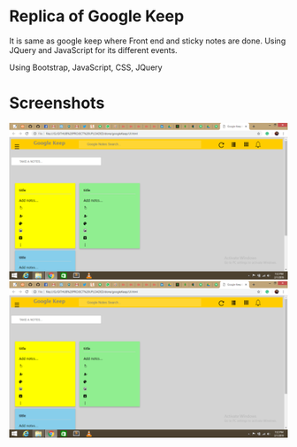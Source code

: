 # Replica of Google Keep

It is same as google keep where Front end and sticky notes are done. Using JQuery and JavaScript for its different events.

Using Bootstrap, JavaScript, CSS, JQuery

# Screenshots

![alt text](https://github.com/Bharti-Parmar/Replica-of-Google-Keep/blob/master/Screenshot%20(3620).png)
![alt text](https://github.com/Bharti-Parmar/Replica-of-Google-Keep/blob/master/Screenshot%20(3620).png)
